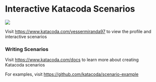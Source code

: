 # Interactive Katacoda Scenarios

[![](http://shields.katacoda.com/katacoda/yessermiranda97/count.svg)](https://www.katacoda.com/yessermiranda97 "Get your profile on Katacoda.com")

Visit https://www.katacoda.com/yessermiranda97 to view the profile and interactive scenarios

### Writing Scenarios
Visit https://www.katacoda.com/docs to learn more about creating Katacoda scenarios

For examples, visit https://github.com/katacoda/scenario-example

